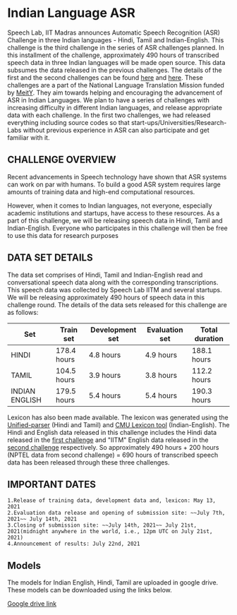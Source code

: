 # Indian Language ASR

Speech Lab, IIT Madras announces Automatic Speech Recognition (ASR) Challenge in three Indian languages - Hindi, Tamil and Indian-English. This challenge is the third challenge in the series of ASR challenges planned. In this installment of the challenge, approximately 490 hours of transcribed speech data in three Indian languages will be made open source. This data subsumes the data released in the previous challenges. The details of the first and the second challenges can be found [here](https://sites.google.com/view/asr-challenge/home) and [here](https://sites.google.com/view/englishasrchallenge/home). These challenges are a part of the National Language Translation Mission funded by [MeitY](https://www.meity.gov.in/). They aim towards helping and encouraging the advancement of ASR in Indian Languages. We plan to have a series of challenges with increasing difficulty in different Indian languages, and release appropriate data with each challenge. In the first two challenges, we had released everything including source codes so that start-ups/Universities/Research-Labs without previous experience in ASR can also participate and get familiar with it.

## CHALLENGE OVERVIEW
Recent advancements in Speech technology have shown that ASR systems can work on par with humans. To build a good ASR system requires large amounts of training data and high-end computational resources.

However, when it comes to Indian languages, not everyone, especially academic institutions and startups, have access to these resources. As a part of this challenge, we will be releasing speech data in Hindi, Tamil and Indian-English. Everyone who participates in this challenge will then be free to use this data for research purposes

## DATA SET DETAILS
The data set comprises of Hindi, Tamil and Indian-English read and conversational speech data along with the corresponding transcriptions. This speech data was collected by Speech Lab IITM and several startups. We will be releasing approximately 490 hours of speech data in this challenge round. The details of the data sets released for this challenge are as follows:

|Set|Train set|Development set|Evaluation set|Total duration|
|---|-------------|------|-----|-------|
|HINDI|178.4 hours|4.8 hours|4.9  hours|188.1 hours|
|TAMIL|104.5 hours|3.9 hours|3.8 hours|112.2 hours|
|INDIAN ENGLISH|179.5 hours|5.4 hours|5.4  hours|190.3 hours|

Lexicon has also been made available. The lexicon was generated using the [Unified-parser](https://www.iitm.ac.in/donlab/tts/unified.php) (Hindi and Tamil) and [CMU Lexicon tool](http://www.speech.cs.cmu.edu/tools/lextool.html) (Indian-English). The Hindi and English data released in this challenge includes the Hindi data released in the [first challenge](https://sites.google.com/view/asr-challenge/home) and "IITM" English data released in the [second challenge](https://sites.google.com/view/englishasrchallenge/home) respectively. So approximately 490 hours + 200 hours (NPTEL data from second challenge) = 690 hours of transcribed speech data has been released through these three challenges.

## IMPORTANT DATES
    1.Release of training data, development data and, lexicon: May 13, 2021
    2.Evaluation data release and opening of submission site: ~~July 7th, 2021~~ July 14th, 2021
    3.Closing of submission site: ~~July 14th, 2021~~ July 21st, 2021(midnight anywhere in the world, i.e., 12pm UTC on July 21st, 2021)
    4.Announcement of results: July 22nd, 2021

## Models

The models for Indian English, Hindi, Tamil are uploaded in google drive. These models can be downloaded using the links below.

 [Google drive link](https://drive.google.com/drive/folders/1jvbc-G9O20sVlJSmedqfSl8rR141bCfB?usp=sharing)




